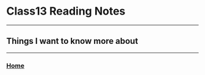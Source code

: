 # Class13 Reading Notes

----
## Things I want to know more about


---
### [Home](https://github.com/MISalz/301_Reading_Notes)